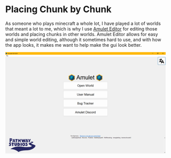 # Placing Chunk by Chunk

As someone who plays minecraft a whole lot, I have played a lot of worlds that meant a lot to me, which is why I use [Amulet Editor](https://www.amuletmc.com/) for editing those worlds and placing chunks in other worlds. Amulet Editor allows for easy and simple world editing, although it sometimes hard to use, and with how the app looks, it makes me want to help make the gui look better.


![Amulet Main menu](121904.png)

